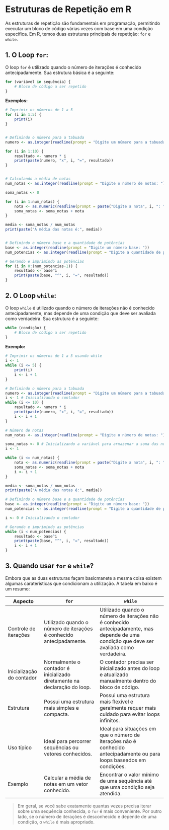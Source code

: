 
# Estruturas de Repetição em R

As estruturas de repetição são fundamentais em programação, permitindo executar um bloco de código várias vezes com base em uma condição específica. Em R, temos duas estruturas principais de repetição: `for` e `while`.

## 1. O Loop `for`:
O loop `for` é utilizado quando o número de iterações é conhecido antecipadamente. Sua estrutura básica é a seguinte:

```r
for (variável in sequência) {
    # Bloco de código a ser repetido
}
```

**Exemplos:**
```r
# Imprimir os números de 1 a 5
for (i in 1:5) {
    print(i)
}


# Definindo o número para a tabuada
numero <- as.integer(readline(prompt = "Digite um número para a tabuada: "))

for (i in 1:10) {
    resultado <- numero * i
    print(paste(numero, "x", i, "=", resultado))
}


# Calculando a média de notas
num_notas <- as.integer(readline(prompt = "Digite o número de notas: "))

soma_notas <- 0

for (i in 1:num_notas) {
    nota <- as.numeric(readline(prompt = paste("Digite a nota", i, ": ")))
    soma_notas <- soma_notas + nota
}

media <- soma_notas / num_notas
print(paste("A média das notas é:", media))


# Definindo o número base e a quantidade de potências
base <- as.integer(readline(prompt = "Digite um número base: "))
num_potencias <- as.integer(readline(prompt = "Digite a quantidade de potências: "))

# Gerando e imprimindo as potências
for (i in 0:(num_potencias-1)) {
    resultado <- base^i
    print(paste(base, "^", i, "=", resultado))
}


```

## 2. O Loop `while`:
O loop `while` é utilizado quando o número de iterações não é conhecido antecipadamente, mas depende de uma condição que deve ser avaliada como verdadeira. Sua estrutura é a seguinte:

```r
while (condição) {
    # Bloco de código a ser repetido
}
```

**Exemplo:**
```r
# Imprimir os números de 1 a 5 usando while
i <- 1
while (i <= 5) {
    print(i)
    i <- i + 1
}

# Definindo o número para a tabuada
numero <- as.integer(readline(prompt = "Digite um número para a tabuada: "))
i <- 1 # Inicializando o contador
while (i <= 10) {
    resultado <- numero * i
    print(paste(numero, "x", i, "=", resultado))
    i <- i + 1
}

# Número de notas
num_notas <- as.integer(readline(prompt = "Digite o número de notas: "))

soma_notas <- 0 # Inicializando a variável para armazenar a soma das notas e o contador
i <- 1

while (i <= num_notas) {
    nota <- as.numeric(readline(prompt = paste("Digite a nota", i, ": ")))
    soma_notas <- soma_notas + nota
    i <- i + 1
}

media <- soma_notas / num_notas
print(paste("A média das notas é:", media))

# Definindo o número base e a quantidade de potências
base <- as.integer(readline(prompt = "Digite um número base: "))
num_potencias <- as.integer(readline(prompt = "Digite a quantidade de potências: "))

i <- 0 # Inicializando o contador

# Gerando e imprimindo as potências
while (i < num_potencias) {
    resultado <- base^i
    print(paste(base, "^", i, "=", resultado))
    i <- i + 1
}

```
## 3. Quando usar `for` e `while`?

Embora que as duas estruturas façam basicmanete a mesma coisa existem algumas caraterísticas que condicionam a utilização.
A tabela em baixo é um resumo:

| Aspecto                    | `for`                                                  | `while`                                                |
|----------------------------|--------------------------------------------------------------|--------------------------------------------------------------|
| Controle de iterações      | Utilizado quando o número de iterações é conhecido antecipadamente. | Utilizado quando o número de iterações não é conhecido antecipadamente, mas depende de uma condição que deve ser avaliada como verdadeira. |
| Inicialização do contador | Normalmente o contador é inicializado diretamente na declaração do loop. | O contador precisa ser inicializado antes do loop e atualizado manualmente dentro do bloco de código. |
| Estrutura                  | Possui uma estrutura mais simples e compacta.                | Possui uma estrutura mais flexível e geralmente requer mais cuidado para evitar loops infinitos. |
| Uso típico                 | Ideal para percorrer sequências ou vetores conhecidos.      | Ideal para situações em que o número de iterações não é conhecido antecipadamente ou para loops baseados em condições. |
| Exemplo                    | Calcular a média de notas em um vetor conhecido.            | Encontrar o valor mínimo de uma sequência até que uma condição seja atendida. |

> Em geral, se você sabe exatamente quantas vezes precisa iterar sobre uma sequência conhecida, o `for` é mais conveniente. Por outro lado, se o número de iterações é desconhecido e depende de uma condição, o `while` é mais apropriado.